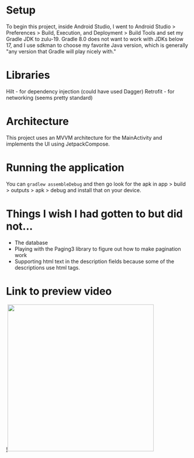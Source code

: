 # Setup
To begin this project, inside Android Studio, I went to Android Studio > Preferences > 
Build, Execution, and Deployment > Build Tools and set my Gradle JDK to zulu-19. Gradle 8.0 does 
not want to work with JDKs below 17, and I use sdkman to choose my favorite Java version, which is 
generally "any version that Gradle will play nicely with." 

# Libraries
Hilt - for dependency injection (could have used Dagger)
Retrofit - for networking (seems pretty standard)

# Architecture
This project uses an MVVM architecture for the MainActivity and implements the UI using JetpackCompose.

# Running the application
You can `gradlew assembleDebug` and then go look for the apk in app > build > outputs > apk > debug
and install that on your device.

# Things I wish I had gotten to but did not...
- The database
- Playing with the Paging3 library to figure out how to make pagination work
- Supporting html text in the description fields because some of the descriptions use html tags.

# Link to preview video

[!<img src=https://github.com/user-attachments/assets/2d082dfa-7be1-424b-b660-36e8fc6d1b21 width=400>](https://youtube.com/shorts/Uq3Ls8EHTzo?feature=share)
